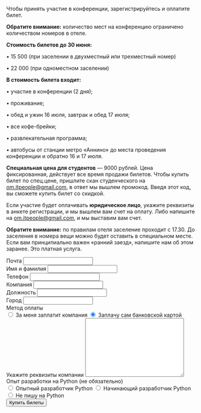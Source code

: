 <!--  Регистрация скоро откроется. -->

 Чтобы принять участие в конференции, зарегистрируйтесь и оплатите билет.

 <b>Обратите внимание:</b> количество мест на конференцию ограничено количеством номеров в отеле.

<b>Стоимость билетов до 30 июня:</b>

• 15 500 (при заселении в двухместный или трехместный номер)

• 22 000 (при одноместном заселении)

<b>В стоимость билета входит:</b>

• участие в конференции (2 дня);

• проживание;

• обед и ужин 16 июля, завтрак и обед 17 июля;

• все кофе-брейки;

• развлекательная программа;

• автобусы от станции метро «Аннино» до места проведения конференции и обратно 16 и 17 июля.

 <b>Специальная цена для студентов</b> — 9000 рублей. Цена фиксированная, действует все время продажи билетов. Чтобы купить билет по спец.цене, пришлите скан студенческого на [om.itpeople@gmail.com](mailto:om.itpeople@gmail.com), в ответ мы вышлем промокод. Введя этот код, вы сможете купить билет со скидкой.

Если участие будет оплачивать <b>юридическое лицо</b>, укажите реквизиты в анкете регистрации, и мы вышлем вам счет на оплату. Либо напишите на [om.itpeople@gmail.com](mailto:om.itpeople@gmail.com), и мы выставим вам счет.

<b>Обратите внимание:</b> по правилам отеля заселение проходит с 17.30. До заселения в номера вещи можно будет оставить в специальном месте. Если вам принципиально важен «ранний заезд», напишите нам об этом заранее. Это платная услуга.

<form id="tickets_form" action="https://money.yandex.ru/eshop.xml" class="tickets">
  <div id="tickets_picker"></div>
  <div class="tickets--field">
    <label for="tickets_email" class="tickets--label">Почта</label>
    <input type="email" name="custEmail" id="tickets_email" class="tickets--text_input" />
  </div>
  <div class="tickets--field">
    <label for="tickets_name" class="tickets--label">Имя и фамилия</label>
    <input type="text" name="custName" id="tickets_name" class="tickets--text_input" />
  </div>
  <div class="tickets--field">
    <label for="tickets_phone" class="tickets--label">Телефон</label>
    <input type="text" name="cps_phone" id="tickets_phone" class="tickets--text_input" />
  </div>
  <div class="tickets--field">
    <label for="tickets_company" class="tickets--label">Компания</label>
    <input type="text" name="company" id="tickets_company" class="tickets--text_input" />
  </div>
  <div class="tickets--field">
    <label for="tickets_position" class="tickets--label">Должность</label>
    <input type="text" name="position" id="tickets_position" class="tickets--text_input" />
  </div>
  <div class="tickets--field">
    <label for="tickets_city" class="tickets--label">Город</label>
    <input type="text" name="custAddr" id="tickets_city" class="tickets--text_input" />
  </div>
  <div
    class="tickets--field show_if_checked set_action_if_checked"
    data-sif-watch='input'
    data-sif-src="#tickets_payment_company"
    data-sif-what="#toggle_company_details"
  >
    <div class="tickets--label">Метод оплаты</div>
    <label for="tickets_payment_company" class="tickets--label">
      <input
        type="radio"
        name="payment"
        value="company"
        id="tickets_payment_company"
        class="tickets--radio_input set_action_on_check"
        data-saic-action="https://formspree.io/om.itpeople@gmail.com"
        data-saic-method="post"
      />
      За меня заплатит компания
    </label>
    <label for="tickets_payment_card" class="tickets--label">
      <input
        type="radio"
        name="payment"
        value="card"
        id="tickets_payment_card"
        class="tickets--radio_input set_action_on_check"
        data-saic-action="https://money.yandex.ru/eshop.xml"
        data-saic-method="get"
        checked
      />
      Заплачу сам банковской картой
    </label>
  </div>
  <div id="toggle_company_details" class="tickets--field">
    <label for="tickets_company_details" class="tickets--label">Укажите реквизиты компании</label>
    <textarea name="company_details" id="tickets_company_details" cols="30" rows="10" class="tickets--textarea"></textarea>
  </div>
  <div class="tickets--field tickets--field-non_mandatory">
    <div class="tickets--label">Опыт разработки на Python <span class="tickets--non_mandatory">(не обязательно)</span></div>
    <label for="tickets_experience_expert" class="tickets--label">
      <input type="radio" name="experience" value="expert" id="tickets_experience_expert" class="tickets--radio_input"/>
      Опытный разработчик Python
    </label>
    <label for="tickets_experience_novice" class="tickets--label">
      <input type="radio" name="experience" value="novice" id="tickets_experience_novice" class="tickets--radio_input" />
      Начинающий разработчик Python
    </label>
    <label for="tickets_experience_no" class="tickets--label">
      <input type="radio" name="experience" value="no" id="tickets_experience_no" class="tickets--radio_input" />
      Не пишу на Python
    </label>
  </div>
  <div class="tickets--warning"></div>
  <input type="submit" value="Купить билеты" class="tickets--submit" />

  <input type="hidden" name="shopId" value="135957" />
  <input type="hidden" name="scid" value="98736" />
  <input type="hidden" name="paymentType" value="AC" />
  <input type="hidden" name="orderDetails" id="tickets_order_details" />
  <input type="text" name="_gotcha" style="display:none" />
</form>

<script src="https://code.jquery.com/jquery-2.2.3.min.js" integrity="sha256-a23g1Nt4dtEYOj7bR+vTu7+T8VP13humZFBJNIYoEJo=" crossorigin="anonymous"></script>
<script src="/2017/js/tickets-9.js"></script>
